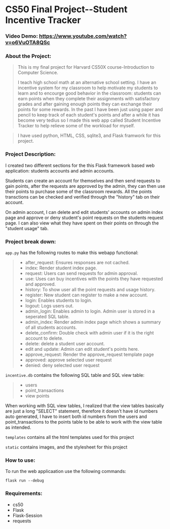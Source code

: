 # CS50 Final Project--Student Incentive Tracker

### Video Demo:  <https://www.youtube.com/watch?v=o6VuOTA8QSc>

### About the Project:

> This is my final project for Harvard CS50X course-Introduction to Computer Science.
>
>I teach high school math at an alternative school setting. I have an incentive system for my classroom to help motivate my students to learn and to encourge good behavior in the classroom: students can earn points when they complete their assignments with satisfactory grades and after gaining enough points they can exchange their points for some rewards. In the past I have been just using paper and pencil to keep track of each student's points and after a while it has become very tedius so I made this web app called Student Incentive Tracker to help relieve some of the workload for myself.

> I have used python, HTML, CSS, sqlite3, and Flask framwork for this project.

### Project Description:

I created two different sections for the this Flask framework based web application: students accounts and admin accounts.

Students can create an account for themselves and then send requests to gain points, after the requests are approved by the admin, they can then use their points to purchase some of the classroom rewards. All the points transctions can be checked and verified through the "history" tab on their account.

On admin account, I can delete and edit students' accounts on admin index page and approve or deny student's point requests on the students request page. I can also view what they have spent on their points on through the "student usage" tab.

### Project break down:

`app.py` has the following routes to make this webapp functional:
> - after_request: Ensures responses are not cached.
> - index: Render student index page.
> - request: Users can send requests for admin approval.
> - use: Uses can buy incentives with the points they have requested and approved.
> - history: To show user all the point requests and usage history.
> - register: New student can register to make a new account.
> - login: Enables students to login.
> - logout: Logs users out.
> - admin_login: Enables admin to login. Admin user is stored in a seperated SQL table.
> - admin_index: Render admin index page which shows a summary of all students accounts.
> - delete_confirm: Double check with admin user if it is the right account to delete.
> - delete: delete a student user account.
> - edit and update: Admin can edit student's points here.
> - approve_request: Render the approve_request template page
> - approved: approve selected user request
> - denied: deny selected user request

`incentive.db` contains the following SQL table and SQL view table:
> - users
> - point_transactions
> - view points

When working with SQL view tables, I realized that the view tables basically are just a long "SELECT" statement, therefore it doesn't have id numbers auto generated, I have to insert both id numbers from the users and point_transactions to the points table to be able to work with the view table as intended.

`templates` contains all the html templates used for this project

`static` contains images, and the stylesheet for this project

### How to use:

To run the web applicaation use the following commands:

```
flask run --debug
```

### Requirements:
- cs50
- Flask
- Flask-Session
- requests



